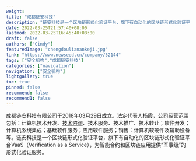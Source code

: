```yaml
---
weight: 
title: "成都链安科技"
description: "链安科技是一个区块链形式化验证平台，旗下有自动化的区块链形式化验证平台VaaS（Verification as a Service），为智能合约和区块链应用提供“军事级”的形式化验证服务。"
date: 2022-03-25T21:57:40+08:00
lastmod: 2022-03-25T16:45:40+08:00
draft: false
authors: ["Cindy"]
featuredImage: "chengdoulianankeji.jpg"
link: "https://www.newseed.cn/company/52144"
tags: ["安全机构","成都链安科技"]
categories: ["navigation"]
navigation: ["安全机构"]
lightgallery: true
toc: true
pinned: false
recommend: false
recommend1: false
---
```


成都链安科技有限公司于2018年03月29日成立。法定代表人杨霞，公司经营范围包括：计算机技术开发、[技术咨询](https://baike.baidu.com/item/技术咨询/7695196)、技术服务、技术推广、技术转让；软件开发；计算机系统集成；基础软件服务；应用软件服务；销售：计算机软硬件及辅助设备等。链安科技是一个区块链形式化验证平台，旗下有自动化的区块链形式化验证平台VaaS（Verification as a Service），为智能合约和区块链应用提供“军事级”的形式化验证服务。